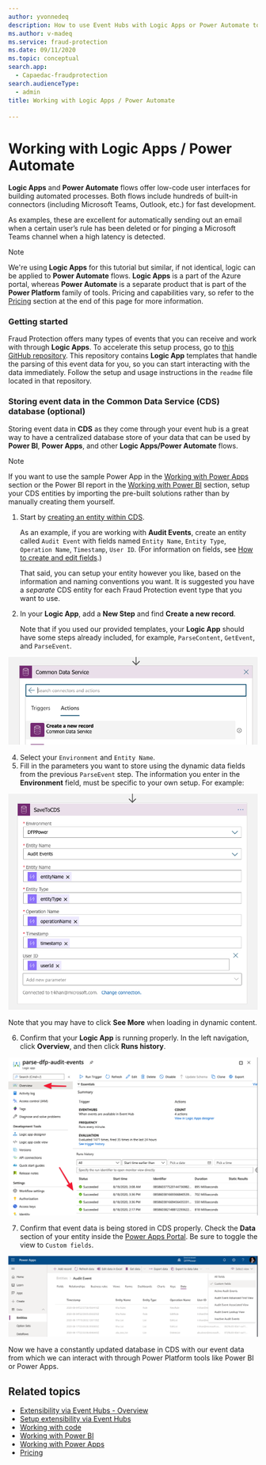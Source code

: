 ```yaml
---
author: yvonnedeq
description: How to use Event Hubs with Logic Apps or Power Automate to extend Fraud Protection functionality and incorporate Fraud Protection data into an organization’s processes and workflows.
ms.author: v-madeq
ms.service: fraud-protection
ms.date: 09/11/2020
ms.topic: conceptual
search.app:
  - Capaedac-fraudprotection
search.audienceType:
  - admin
title: Working with Logic Apps / Power Automate

---
```

# Working with Logic Apps / Power Automate

**Logic Apps** and **Power Automate** flows offer low-code user interfaces for building automated processes. Both flows include hundreds of built-in connectors (including Microsoft Teams, Outlook, etc.) for fast development.

As examples, these are excellent for automatically sending out an email when a certain user’s rule has been deleted or for pinging a Microsoft Teams channel when a high latency is detected.

> [!NOTE]  
>  We're using **Logic Apps** for this tutorial but similar, if not identical, logic can be applied to **Power Automate** flows. **Logic Apps** is a part of the Azure portal, whereas **Power Automate** is a separate product that is part of the **Power Platform** family of tools. Pricing and capabilities vary, so refer to the [Pricing](extensibility-pricing.md) section at the end of this page for more information.  

### Getting started

Fraud Protection offers many types of events that you can receive and work with through **Logic Apps**. 
To accelerate this setup process, go to [this GitHub repository](https://github.com/microsoft/Dynamics-365-Fraud-Protection-Samples/tree/master/logic%20app%20templates). This repository contains **Logic App** templates that handle the parsing of this event data for you, so you can start interacting with the data immediately.  Follow the setup and usage instructions in the `readme` file located in that repository.

### Storing event data in the Common Data Service (CDS) database (optional)

Storing event data in **CDS** as they come through your event hub is a great way to have a centralized database store of your data that can be used by **Power BI**, **Power Apps**, and other **Logic Apps/Power Automate** flows.

> [!NOTE]  
>  If you want to use the sample Power App in the [Working with Power Apps](extensibility-with-power-apps.md) section or the Power BI report in the [Working with Power BI](extensibility-with-power-bi.md) section, setup your CDS entities by importing the pre-built solutions rather than by manually creating them yourself.   

1. Start by [creating an entity within CDS](https://docs.microsoft.com/powerapps/maker/common-data-service/data-platform-create-entity). 

   As an example, if you are working with **Audit Events**, create an entity called `Audit Event` with fields named `Entity Name`, `Entity Type`, `Operation Name`, `Timestamp`, `User ID`. (For information on fields, see [How to create and edit fields](https://docs.microsoft.com/powerapps/maker/common-data-service/create-edit-fields).)
   
   That said, you can setup your entity however you like, based on the information and naming conventions you want. It is suggested you have a *separate* CDS entity for each Fraud Protection event type that you want to use.
   
2. In your **Logic App**, add a **New Step** and find **Create a new record**.  

   Note that if you used our provided templates, your **Logic App** should have some steps already included, for example, `ParseContent`, `GetEvent`, and `ParseEvent`.

![create new record](media/eventhubs/create-new-record.png)

4. Select your `Environment` and `Entity Name`.
5. Fill in the parameters you want to store using the dynamic data fields from the previous `ParseEvent` step. The information you enter in the **Environment** field, must be specific to your own setup. For example:
      
![filled fields](media/eventhubs/filled-fields.png)
  
   Note that you may have to click **See More** when loading in dynamic content.

6. Confirm that your **Logic App** is running properly. In the left navigation, click **Overview**, and then click **Runs history**.

![runs history](media/eventhubs/runs-history.png)

7. Confirm that event data is being stored in CDS properly. Check the **Data** section of your entity inside the [Power Apps Portal](https://make.preview.powerapps.com/). Be sure to toggle the view to `Custom fields`.

![cds data](media/eventhubs/cds-data.png)

   Now we have a constantly updated database in CDS with our event data from which we can interact with through Power Platform tools like Power BI or Power Apps. 

## Related topics
- [Extensibility via Event Hubs - Overview](extensibility-via-event-hubs-overview.md)
- [Setup extensibility via Event Hubs](extensibility-setup.md)	
- [Working with code](extensibility-with-code.md)
- [Working with Power BI](extensibility-with-power-bi.md)
- [Working with Power Apps](extensibility-with-power-apps.md)
- [Pricing](extensibility-pricing.md)
